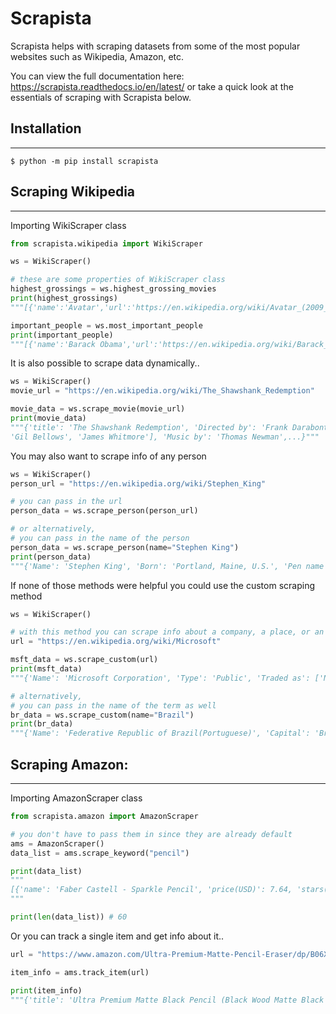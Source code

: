 # Scrapista
Scrapista helps with scraping datasets from some of the most popular websites such as Wikipedia, Amazon, etc.

You can view the full documentation here: https://scrapista.readthedocs.io/en/latest/ or take a quick look at the essentials of scraping with Scrapista below.

## Installation
---
<!-- Github Markdown -->
```
$ python -m pip install scrapista
```
## Scraping Wikipedia
---
Importing WikiScraper class
```python
from scrapista.wikipedia import WikiScraper

ws = WikiScraper()

# these are some properties of WikiScraper class
highest_grossings = ws.highest_grossing_movies
print(highest_grossings)
"""[{'name':'Avatar','url':'https://en.wikipedia.org/wiki/Avatar_(2009_film)'},{'name':'Avengers: Endgame','url':'https://en.wikipedia.org/wiki/Avengers:_Endgame'},...]"""

important_people = ws.most_important_people
print(important_people)
"""[{'name':'Barack Obama','url':'https://en.wikipedia.org/wiki/Barack_Obama'},{'name':'Xi Jinping','url':'https://en.wikipedia.org/wiki/Xi_Jinping'},...]"""
```
It is also possible to scrape data dynamically..
```python
ws = WikiScraper()
movie_url = "https://en.wikipedia.org/wiki/The_Shawshank_Redemption"

movie_data = ws.scrape_movie(movie_url)
print(movie_data)
"""{'title': 'The Shawshank Redemption', 'Directed by': 'Frank Darabont', 'Produced by': 'Niki Marvin', 'Screenplay by': 'Frank Darabont', 'Based on': 'Rita Hayworth and Shawshank Redemption by Stephen King', 'Starring': ['Tim Robbins', 'Morgan Freeman', 'Bob Gunton', 'William Sadler', 'Clancy Brown', 
'Gil Bellows', 'James Whitmore'], 'Music by': 'Thomas Newman',...}"""
```
You may also want to scrape info of any person
```python
ws = WikiScraper()
person_url = "https://en.wikipedia.org/wiki/Stephen_King"

# you can pass in the url
person_data = ws.scrape_person(person_url)

# or alternatively,
# you can pass in the name of the person
person_data = ws.scrape_person(name="Stephen King")
print(person_data)
"""{'Name': 'Stephen King', 'Born': 'Portland, Maine, U.S.', 'Pen name': ['Richard Bachman', 'John Swithen', 'Beryl Evans'], 'Occupation': 'Author', 'Alma mater': 'University of Maine', 'Period': '1967–present', 'Genre': ['Horror','fantasy', 'supernatural fiction', 'drama', 'gothic', 'genre fiction','dark fantasy', 'post-apocalyptic fiction', 'crime fiction', 'suspense', 'thriller'], 'Spouse': 'Tabitha Spruce (1971-present)','Children':3,'Age':73,'Birth Date':datetime.datetime(1947, 9, 21, 0, 0)}"""
```
If none of those methods were helpful you could use the custom scraping method
```python
ws = WikiScraper()

# with this method you can scrape info about a company, a place, or an event
url = "https://en.wikipedia.org/wiki/Microsoft"

msft_data = ws.scrape_custom(url)
print(msft_data)
"""{'Name': 'Microsoft Corporation', 'Type': 'Public', 'Traded as': ['Nasdaq : MSFT', 'Nasdaq-100 component', 'DJIA component', 'S&P 100 component', 'S&P 500 component'], 'ISIN': 'US5949181045', 'Industry': ['Software development', 'Computer hardware',...]...}"""

# alternatively,
# you can pass in the name of the term as well
br_data = ws.scrape_custom(name="Brazil")
print(br_data)
"""{'Name': 'Federative Republic of Brazil(Portuguese)', 'Capital': 'Brasília 15°47′S 47°52′W  /  15.783°S 47.867°W', 'Largest city': 'São Paulo 23°33′S 46°38′W  /  23.550°S 46.633°W', 'Official language and national language': 'Portuguese', 'Ethnic groups (2010)': ['47.73% White', '43.13% Mixed',...]...}"""
```
## Scraping Amazon: 
---

Importing AmazonScraper class
```python 
from scrapista.amazon import AmazonScraper

# you don't have to pass them in since they are already default
ams = AmazonScraper()
data_list = ams.scrape_keyword("pencil")

print(data_list)
"""
[{'name': 'Faber Castell - Sparkle Pencil', 'price(USD)': 7.64, 'stars(5)': 4.9, 'url': 'https://www.amazon.com/-/en/218485-Faber-Castell-Sparkle-Pencil/dp/B08LL7D76C/ref=sr_1_22?currency=USD&dchild=1&keywords=Bleistift&qid=1617311520&sr=8-22', 'img_source': 'https://m.media-amazon.com/images/I/712WnPZ6FpL._AC_UL320_.jpg'}, {'name': 'Faber-Castell 119065 – Pencil Castell 9000, Set of 12, Art Set, Contains 8B – 2H pencils, Basic assortment 8b - 2h', 'price(USD)': 16.41, 'stars(5)': 4.9, 'url': 'https://www.amazon.com/-/en/Faber-Castell-119065-Castell-Contains-assortment/dp/B000I5MNC0/ref=sr_1_23?currency=USD&dchild=1&keywords=Bleistift&qid=1617311520&sr=8-23', 'img_source': 'https://m.media-amazon.com/images/I/91-gnNu26JL._AC_UL320_.jpg'},...]
"""

print(len(data_list)) # 60
```
Or you can track a single item and get info about it..
```python
url = "https://www.amazon.com/Ultra-Premium-Matte-Pencil-Eraser/dp/B06XRPJZ8W/ref=sr_1_1_sspa?dchild=1&keywords=black+pencil&qid=1617539119"

item_info = ams.track_item(url)

print(item_info)
"""{'title': 'Ultra Premium Matte Black Pencil (Black Wood Matte Black with Black Eraser)(#2HB Lead) (Matte Black)(Bag of 36)', 'stars(out of 5)': 4.6, 'price(USD)': 20.97}"""
```
